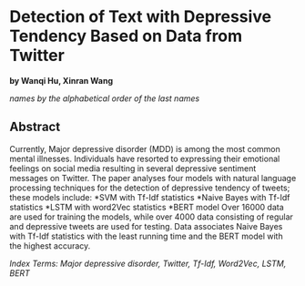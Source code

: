 # Detection of Text with Depressive Tendency Based on Data from Twitter
**by Wanqi Hu, Xinran Wang**

*names by the alphabetical order of the last names*

## Abstract

  Currently, Major depressive disorder (MDD) is among the most common mental illnesses. Individuals have resorted to expressing their emotional feelings on social media
resulting in several depressive sentiment messages on Twitter. The paper analyses four models with natural language processing techniques for the detection of depressive tendency of tweets; these models include: 
*SVM with Tf-Idf statistics
*Naive Bayes with Tf-Idf statistics
*LSTM with word2Vec statistics
*BERT model
Over 16000 data are used for training the models, while over 4000 data consisting of regular and depressive tweets are used for testing. Data associates Naive Bayes with Tf-Idf statistics with the least running time and the BERT model with the highest accuracy. 

*Index Terms: Major depressive disorder, Twitter, Tf-Idf, Word2Vec, LSTM, BERT*

